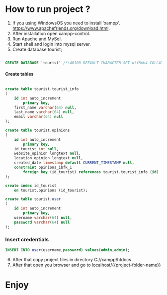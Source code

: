 # How to run project ?

1. If you using WindowsOS you need to install 'xampp'.
	https://www.apachefriends.org/download.html.
2. After installation open xampp-control.
3. Run Apache and MySql.
4. Start shell and login into mysql server.
5. Create database tourist;

```sql

CREATE DATABASE `tourist` /*!40100 DEFAULT CHARACTER SET utf8mb4 COLLATE utf8mb4_0900_ai_ci */ /*!80016 DEFAULT ENCRYPTION='N' */
```

#### Create tables


```sql

create table tourist.tourist_info
(
	id int auto_increment
		primary key,
	first_name varchar(64) null,
	last_name varchar(64) null,
	email varchar(64) null
);

create table tourist.opinions
(
	id int auto_increment
		primary key,
	id_tourist int null,
	website_opinion longtext null,
	location_opinion longtext null,
	created_date timestamp default CURRENT_TIMESTAMP null,
	constraint opinions_ibfk_1
		foreign key (id_tourist) references tourist.tourist_info (id)
);

create index id_tourist
	on tourist.opinions (id_tourist);

create table tourist.user
(
	id int auto_increment
		primary key,
	username varchar(64) null,
	password varchar(64) null
);


```
### Insert credentials

```sql
INSERT INTO user(username,password) values(admin,admin);

```
6. After that copy project files in directory C://xampp/htdocs
7. After that open you browser and go to localhost/{{project-folder-name}}

# Enjoy
